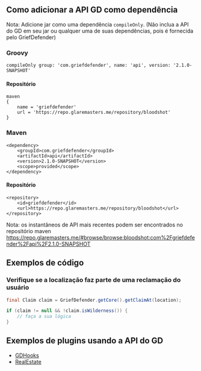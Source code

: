## Como adicionar a API GD como dependência

Nota: Adicione jar como uma dependência `compileOnly`. (Não inclua a API do GD em seu jar ou qualquer uma de suas dependências, pois é fornecida pelo GriefDefender)


### Groovy
```
compileOnly group: 'com.griefdefender', name: 'api', version: '2.1.0-SNAPSHOT'
```

#### Repositório
```
maven 
{
    name = 'griefdefender'
    url = 'https://repo.glaremasters.me/repository/bloodshot'
}
```


### Maven
```
<dependency>
    <groupId>com.griefdefender</groupId>
    <artifactId>api</artifactId>
    <version>2.1.0-SNAPSHOT</version>
    <scope>provided</scope>
</dependency>
```

#### Repositório
```
<repository>
    <id>griefdefender</id>
    <url>https://repo.glaremasters.me/repository/bloodshot</url>
</repository>
```

Nota: os instantâneos de API mais recentes podem ser encontrados no repositório maven https://repo.glaremasters.me/#browse/browse:bloodshot:com%2Fgriefdefender%2Fapi%2F2.1.0-SNAPSHOT  


## Exemplos de código

### Verifique se a localização faz parte de uma reclamação do usuário

```java
final Claim claim = GriefDefender.getCore().getClaimAt(location);

if (claim != null && !claim.isWilderness()) {
    // faça a sua lógica
}
```


## Exemplos de plugins usando a API do GD

* [GDHooks](https://github.com/bloodmc/GDHooks)
* [RealEstate](https://github.com/bloodmc/RealEstate)
